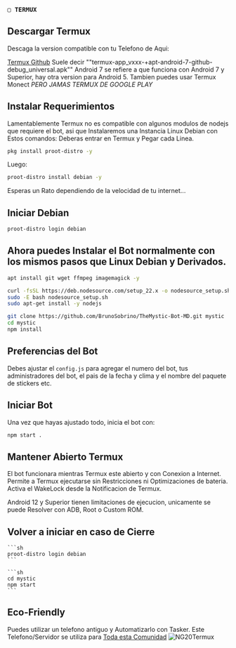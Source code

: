 ### `▢ TERMUX` 

## Descargar Termux
Descaga la version compatible con tu Telefono de Aqui:

[Termux Github](https://github.com/termux/termux-app/releases)
Suele decir ""termux-app_vxxx-+apt-android-7-github-debug_universal.apk"" 
Android 7 se refiere a que funciona con Android 7 y Superior, hay otra version para Android 5. Tambien puedes usar Termux Monect *PERO JAMAS TERMUX DE GOOGLE PLAY*

## Instalar Requerimientos
Lamentablemente Termux no es compatible con algunos modulos de nodejs que requiere el bot, asi que Instalaremos una Instancia Linux Debian con Estos comandos:
Deberas entrar en Termux y Pegar cada Linea.

```sh
pkg install proot-distro -y
```
Luego:

```sh
proot-distro install debian -y
```
Esperas un Rato dependiendo de la velocidad de tu internet...

## Iniciar Debian

```sh
proot-distro login debian
```

## Ahora puedes Instalar el Bot normalmente con los mismos pasos que Linux Debian y Derivados.


```sh
apt install git wget ffmpeg imagemagick -y
```

```sh
curl -fsSL https://deb.nodesource.com/setup_22.x -o nodesource_setup.sh
sudo -E bash nodesource_setup.sh
sudo apt-get install -y nodejs
```

```sh
git clone https://github.com/BrunoSobrino/TheMystic-Bot-MD.git mystic
cd mystic
npm install
```

## Preferencias del Bot
Debes ajustar el `config.js` para agregar el numero del bot, tus administradores del bot, el pais de la fecha y clima y el nombre del paquete de stickers etc.

## Iniciar Bot
Una vez que hayas ajustado todo, inicia el bot con:
```sh
npm start .
```

## Mantener Abierto Termux
El bot funcionara mientras Termux este abierto y con Conexion a Internet.
Permite a Termux ejecutarse sin Restricciones ni Optimizaciones de bateria. 
Activa el WakeLock desde la Notificacion de Termux.


Android 12 y Superior tienen limitaciones de ejecucion, unicamente se puede Resolver con ADB, Root o Custom ROM.

## Volver a iniciar en caso de Cierre


    ```sh
    proot-distro login debian
    ```
	
    ```sh
    cd mystic
	npm start 
    ```
## Eco-Friendly
Puedes utilizar un telefono antiguo y Automatizarlo con Tasker.
Este Telefono/Servidor se utiliza para [Toda esta Comunidad](https://chat.whatsapp.com/JtrXf1pGoewLlX5Ww2VXDs)
![NG20Termux](https://github.com/weskerty/TheMysticMOD/assets/82781997/15ff590d-b828-44cc-9427-c5bd3e6e00b9)
